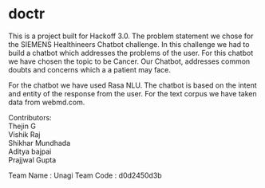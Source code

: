 # doctr

This is a project built for Hackoff 3.0. The problem statement we
 chose for the SIEMENS Healthineers Chatbot challenge. In this challenge
 we had to build a chatbot which addresses the problems of the user. For this chatbot 
 we have chosen the topic to be Cancer. Our Chatbot, addresses common doubts and concerns
 which a a patient may face.
 
For the chatbot we have used Rasa NLU. The chatbot is based on the intent and entity of the response
from the user. For the text corpus we have taken data from webmd.com.

Contributors:<br>
Thejin G<br>
Vishik Raj<br>
Shikhar Mundhada<br>
Aditya bajpai<br>
Prajjwal Gupta<br>

Team Name : Unagi
Team Code : d0d2450d3b
